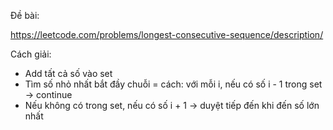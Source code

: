 Đề bài:

https://leetcode.com/problems/longest-consecutive-sequence/description/

Cách giải:

- Add tất cả số vào set
- Tìm số nhỏ nhất bắt đầy chuỗi = cách: với mỗi i, nếu có số i - 1 trong set -> continue
- Nếu không có trong set, nếu có số i + 1 -> duyệt tiếp đến khi đến số lớn nhất
